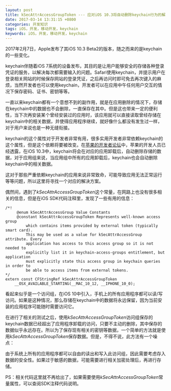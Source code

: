 ```yaml
---
layout: post
title: kSecAttrAccessGroupToken --- 应对iOS 10.3将自动删除keychain行为的解决方案
date: 2017-03-14 13:31:15 +0800
categories: 开发知识
tags: iOS，开发，移动开发，keychain
keywords: iOS，开发，移动开发，keychain 
---
```



2017年2月7日，Apple发布了其iOS 10.3 Beta2的版本，随之而来的是keychain的一些变化。

keychain伴随着iOS 7系统的设备发布，其目的是让用户能够安全的存储各种登录凭证的服务，以解决每次都需要输入的问题。Safari使用keychain，并提示用户在登录相关网站的时候保存网站的登录凭证，之后再访问时即可免去再次键入的麻烦，当然开发者也可以使用keychain，开发者可以在应用中午任何用户交互的情况下保存密码、证书、密钥等等。

一直以来keychain都有一个意想不到的副作用，就是在应用删除的情况下，存储在keychain中的数据也不会删除，一直保存在其中。但是这也带来一定的便利性，当下次再安装某个曾经安装过的应用时，该应用就可以直接读取曾经存储在keychain中的相关数据，并使得应用程序继续，就好像什么都没有发生过一样，对于用户来说也是一种无缝衔接。

keychain的这个属性对于开发者非常有用，很多实用开发者非常依赖keychain的这个属性，但是这个依赖将要被改变。在[苹果的开发者论坛](https://forums.developer.apple.com/message/210559)中，苹果的开发人员已经透露，在iOS 10.3中，keychain将会在对应的应用卸载后，自动删除存储的数据，对于应用组来说，当应用组中所有的应用卸载后，keychain也会自动删除keychain中的相关数据。

这对于那些严重依赖keychain的应用来说非常致命，可能导致应用无法正常运行等等问题，所以这里将寻找一个对应的解决方案。


偶然间，遇到了*kSecAttrAccessGroupToken*这个常量，在网路上也没有很多相关的信息，但是在iOS SDK代码注释里，发现了一些有用的信息：

``` objc
/*!
     @enum kSecAttrAccessGroup Value Constants
     @constant kSecAttrAccessGroupToken Represents well-known access group
         which contains items provided by external token (typically smart card).
         This may be used as a value for kSecAttrAccessGroup attribute. Every
         application has access to this access group so it is not needed to
         explicitly list it in keychain-access-groups entitlement, but application
         must explicitly state this access group in keychain queries in order to
         be able to access items from external tokens.
*/
extern const CFStringRef kSecAttrAccessGroupToken
    __OSX_AVAILABLE_STARTING(__MAC_10_12, __IPHONE_10_0);
```

看起来似乎是一个访问组，在iOS 10中引入，手机上的所有应用程序都可以读/写访问。如果是这种情况，那么存储在keychain中的数据将永远保留，因为当前安装的应用程序可能随时需要访问它。

在进行了相关的测试之后，使用*kSecAttrAccessGroupToken*访问组保存的keychain数据已经超出了应用程序卸载的访问，只要不主动的删除，其中保存的数据似乎永远存在。所以为了保存现有相关的密钥等数据，一个简单的方法就是使用*kSecAttrAccessGroupToken*保存数据。但是，不得不说，此方法有一个噪点：

由于系统上所有的应用程序都可以自由的读出和写入此访问组，因此需要考虑存入数据的安全性。如果过于敏感的数据，可能需要进行相关加密处理后，再进行存储。

PS：相关代码这里就不再给出了，如果需要使用*kSecAttrAccessGroupToken*常量属性，可以查阅SDK注释代码说明。